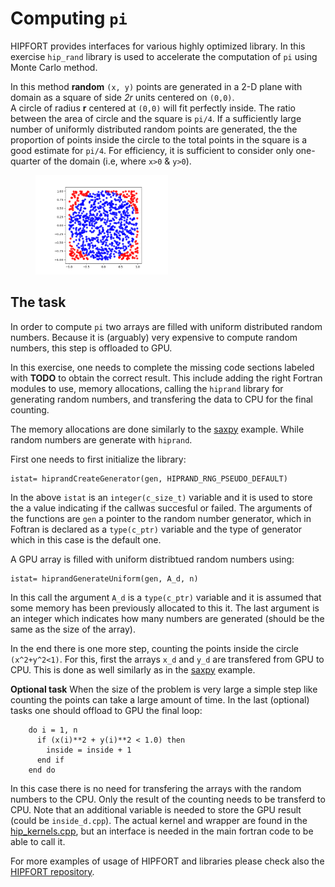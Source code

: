# Computing `pi`

HIPFORT provides interfaces for various highly optimized library. In this exercise `hip_rand` library is used to accelerate the computation of `pi` using Monte Carlo method. 

In this method **random** `(x, y)` points are generated in a 2-D plane with domain as a square of side *2r* units centered on `(0,0)`.  
A circle of radius **r** centered at `(0,0)` will fit perfectly inside. The ratio between the area of circle and the square is `pi/4`. If a sufficiently large number of uniformly distributed random points are generated, the the proportion of points inside the circle to the total points in the square is a good estimate for `pi/4`. For efficiency, it is sufficient to consider only one-quarter of the domain  (i.e, where  `x>0` & `y>0`).

<figure>
  <img src="img/pi_MC.png" width="50%" alt="Pi Monte Carlo">
  <figcaption> </figcaption>
</figure>


## The task

In order to compute `pi` two arrays are filled with uniform distributed random numbers. Because it is (arguably) very expensive to compute random numbers, this step is offloaded to GPU. 

In this exercise, one needs to complete the missing code sections labeled with **TODO** to obtain the correct result. This include adding the right Fortran modules to use, memory allocations, calling the `hiprand` library for generating random numbers, and transfering the data to CPU for the final counting. 

The memory allocations are done similarly to the [saxpy](../saxpy/hip) example. While random numbers are generate with `hiprand`. 

First one needs to first initialize the library:
```
istat= hiprandCreateGenerator(gen, HIPRAND_RNG_PSEUDO_DEFAULT)
```
In the above `istat` is an `integer(c_size_t)` variable and it is used to store the a value indicating if the callwas succesful or failed. The arguments of the functions are `gen` a pointer to the random number generator, which in Foftran is declared as a `type(c_ptr)` variable and the type of generator which in this case is the default one. 

A GPU array is filled with uniform distribtued random numbers using:
```
istat= hiprandGenerateUniform(gen, A_d, n)
```
In this call the argument `A_d` is a `type(c_ptr)` variable and it is assumed that some memory has been previously allocated to this it. The last argument is an integer which indicates how many numbers are generated (should be the same as the size of the array). 

In the end there is one more step, counting the points inside the circle `(x^2+y^2<1)`. For this, first the arrays `x_d` and `y_d` are transfered from GPU to CPU. This is done as well similarly as in  the [saxpy](../saxpy/hip) example.

**Optional task** When the size of the problem is very large a simple step like counting the points can take a large amount of time. 
In the last (optional) tasks one should offload to GPU the final loop:
```
    do i = 1, n
      if (x(i)**2 + y(i)**2 < 1.0) then
        inside = inside + 1
      end if
    end do
```
In this case there is no need for transfering the arrays with the random numbers to the CPU. Only the result of the counting needs to be transferd to CPU. 
Note that an additional variable is needed to store the GPU result (could be `inside_d.cpp`).
The actual kernel and wrapper are found in the [hip_kernels.cpp](hip_kernels.cpp), but an interface is needed in the main fortran code to be able to call it.

For more examples of usage of HIPFORT and libraries please check also the [HIPFORT repository](https://github.com/ROCmSoftwarePlatform/hipfort/tree/develop/test).
